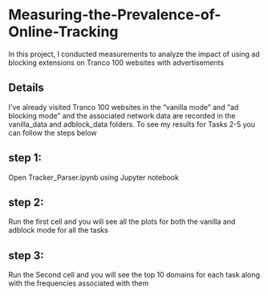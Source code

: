 # Measuring-the-Prevalence-of-Online-Tracking
In this project, I conducted measurements to analyze the impact of using ad blocking extensions on Tranco 100 websites with advertisements 

## Details
I've already visited Tranco 100 websites in the “vanilla mode” and “ad blocking mode” and the associated network data are recorded in the vanilla_data and adblock_data folders. To see my results for Tasks 2-5 you can follow the steps below

## step 1: 
Open Tracker_Parser.ipynb using Jupyter notebook

## step 2:
Run the first cell and you will see all the plots for both the vanilla and adblock mode for all the tasks

## step 3:
Run the Second cell and you will see the top 10 domains for each task along with the frequencies associated with them


